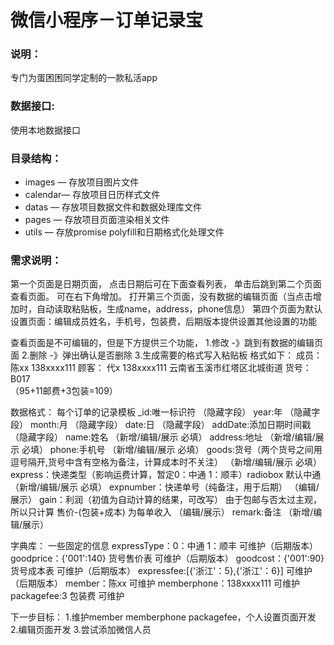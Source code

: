 # 微信小程序－订单记录宝

### 说明：

专门为蛋困困同学定制的一款私活app

### 数据接口:

使用本地数据接口

### 目录结构：

- images — 存放项目图片文件
- calendar— 存放项目日历样式文件
- datas — 存放项目数据文件和数据处理库文件
- pages — 存放项目页面渲染相关文件
- utils — 存放promise polyfill和日期格式化处理文件

### 需求说明：
第一个页面是日期页面，
点击日期后可在下面查看列表， 单击后跳到第二个页面 查看页面。
可在右下角增加。 打开第三个页面，没有数据的编辑页面（当点击增加时，自动读取粘贴板，生成name，address，phone信息）
第四个页面为默认设置页面：编辑成员姓名，手机号，包装费，后期版本提供设置其他设置的功能

查看页面是不可编辑的，但是下方提供三个功能，
1.修改 -》跳到有数据的编辑页面
2.删除 -》弹出确认是否删除
3.生成需要的格式写入粘贴板
格式如下：
成员：陈xx 138xxxx111
顾客： 代x 138xxxx111 云南省玉溪市红塔区北城街道
货号：B017  
（95+11邮费+3包装=109）


数据格式： 每个订单的记录模板
_id:唯一标识符									（隐藏字段）
year:年									（隐藏字段）
month:月									（隐藏字段）
date:日									（隐藏字段）
addDate:添加日期时间戳     （隐藏字段）
name:姓名 									（新增/编辑/展示 必填）
address:地址									（新增/编辑/展示 必填）
phone:手机号									（新增/编辑/展示 必填）
goods:货号（两个货号之间用逗号隔开,货号中含有空格为备注，计算成本时不关注）	（新增/编辑/展示 必填）
express：快递类型（影响运费计算，暂定0：中通 1：顺丰）radiobox 默认中通		（新增/编辑/展示 必填）
expnumber：快递单号（纯备注，用于后期）						（编辑/展示）
gain：利润（初值为自动计算的结果，可改写）
由于包邮与否太过主观，所以只计算 售价-(包装+成本) 为每单收入			（编辑/展示）
remark:备注									（新增/编辑/展示）

字典库： 一些固定的信息
expressType：0：中通 1：顺丰             可维护（后期版本）
goodprice：{'001':140} 货号售价表    可维护（后期版本）
goodcost：{'001':90} 货号成本表      可维护（后期版本）
expressfee:[{'浙江'：5},{'浙江'：6}] 可维护（后期版本）
member：陈xx                         可维护
memberphone：138xxxx111             可维护
packagefee:3 包装费                  可维护



下一步目标：
1.维护member memberphone packagefee，个人设置页面开发
2.编辑页面开发
3.尝试添加微信人员